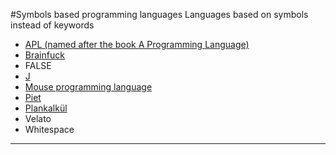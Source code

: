 #Symbols based programming languages
Languages based on symbols instead of keywords

- <a href="http://aplwiki.com/" target="_blank" >APL (named after the book A Programming Language)</a>
- <a href="https://www.dmoz.org/Computers/Programming/Languages/Brainfuck" target="_blank" >Brainfuck</a>
- FALSE 
- <a href="http://www.jsoftware.com/" target="_blank" >J</a>
- <a href="http://users.encs.concordia.ca/~grogono/Mouse/mouse.html" target="_blank" > Mouse programming language</a>
- <a href="https://en.wikipedia.org/wiki/Esoteric_programming_language#Piet" target="_blank" >Piet</a>
- <a href="http://www.catb.org/retro/plankalkuel/" target="_blank" >Plankalkül</a>
- Velato 
- Whitespace

---
